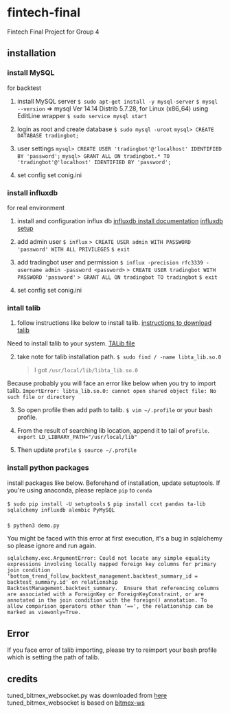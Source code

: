 # fintech-final

Fintech Final Project for Group 4

## installation

### install MySQL

for backtest

1. install MySQL server
   `$ sudo apt-get install -y mysql-server`
   `$ mysql --version`
   => mysql Ver 14.14 Distrib 5.7.28, for Linux (x86_64) using EditLine wrapper
   `$ sudo service mysql start`

2. login as root and create database
   `$ sudo mysql -uroot`
   `mysql> CREATE DATABASE tradingbot;`

3. user settings
   `mysql> CREATE USER 'tradingbot'@'localhost' IDENTIFIED BY 'password';`
   `mysql> GRANT ALL ON tradingbot.* TO 'tradingbot'@'localhost' IDENTIFIED BY 'password';`

4. set config
   set conig.ini

### install influxdb

for real environment

1. install and configuration influx db
   [influxdb install documentation](https://docs.influxdata.com/influxdb/v1.7/introduction/installation/)
   [influxdb setup](http://hassiweb-programming.blogspot.com/2018/10/how-to-use-python-library-for-influxdb.html)

2. add admin user
   `$ influx`
   `> CREATE USER admin WITH PASSWORD 'password' WITH ALL PRIVILEGES`
   `$ exit`

3. add tradingbot user and permission
   `$ influx -precision rfc3339 -username admin -password <password>`
   `> CREATE USER tradingbot WITH PASSWORD 'password'`
   `> GRANT ALL ON tradingbot TO tradingbot`
   `$ exit`

4. set config
   set conig.ini

### intall talib

1. follow instructions like below to install talib.
   [instructions to download talib](https://sachsenhofer.io/install-ta-lib-ubuntu-server/)

Need to install talib to your system.
[TALib file](https://sourceforge.net/projects/ta-lib/files/ta-lib/0.4.0/)

2. take note for talib installation path.
   `$ sudo find / -name libta_lib.so.0`
   > I got `/usr/local/lib/libta_lib.so.0`

Because probably you will face an error like below when you try to import talib.
`ImportError: libta_lib.so.0: cannot open shared object file: No such file or directory`

3. So open profile then add path to talib.
   `$ vim ~/.profile` or your bash profile.

4. From the result of searching lib location, append it to tail of `profile`.
   `export LD_LIBRARY_PATH="/usr/local/lib"`

5. Then update `profile`
   `$ source ~/.profile`

### install python packages

install packages like below.
Beforehand of installation, update setuptools.
If you're using anaconda, please replace `pip` to `conda`

`$ sudo pip install -U setuptools`
`$ pip install ccxt pandas ta-lib sqlalchemy influxdb alembic PyMySQL`

###

`$ python3 demo.py`

You might be faced with this error at first execution, it's a bug in sqlalchemy so please ignore and run again.

```
sqlalchemy.exc.ArgumentError: Could not locate any simple equality expressions involving locally mapped foreign key columns for primary join condition 'bottom_trend_follow_backtest_management.backtest_summary_id = backtest_summary.id' on relationship BacktestManagement.backtest_summary.  Ensure that referencing columns are associated with a ForeignKey or ForeignKeyConstraint, or are annotated in the join condition with the foreign() annotation. To allow comparison operators other than '==', the relationship can be marked as viewonly=True.
```

## Error

If you face error of talib importing, please try to reimport your bash profile which is setting the path of talib.

## credits

tuned_bitmex_websocket.py was downloaded from [here](https://note.mu/motofumimikami/n/n3baccdc81674)
tuned_bitmex_websocket is based on [bitmex-ws](https://github.com/BitMEX/api-connectors/tree/master/official-ws/python)

